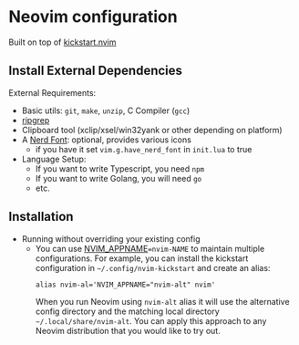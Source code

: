 # Neovim configuration

Built on top of [kickstart.nvim](https://github.com/nvim-lua/kickstart.nvim)

## Install External Dependencies

External Requirements:
- Basic utils: `git`, `make`, `unzip`, C Compiler (`gcc`)
- [ripgrep](https://github.com/BurntSushi/ripgrep#installation)
- Clipboard tool (xclip/xsel/win32yank or other depending on platform)
- A [Nerd Font](https://www.nerdfonts.com/): optional, provides various icons
  - if you have it set `vim.g.have_nerd_font` in `init.lua` to true
- Language Setup:
  - If you want to write Typescript, you need `npm`
  - If you want to write Golang, you will need `go`
  - etc.


## Installation

* Running without overriding your existing config
  * You can use [NVIM_APPNAME](https://neovim.io/doc/user/starting.html#%24NVIM_APPNAME)`=nvim-NAME`
    to maintain multiple configurations. For example, you can install the kickstart
    configuration in `~/.config/nvim-kickstart` and create an alias:
    ```
    alias nvim-al='NVIM_APPNAME="nvim-alt" nvim'
    ```
    When you run Neovim using `nvim-alt` alias it will use the alternative
    config directory and the matching local directory
    `~/.local/share/nvim-alt`. You can apply this approach to any Neovim
    distribution that you would like to try out.

